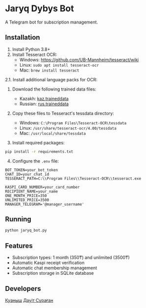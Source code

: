 # Jaryq Dybys Bot

A Telegram bot for subscription management.

## Installation

1. Install Python 3.8+
2. Install Tesseract OCR:
   - Windows: https://github.com/UB-Mannheim/tesseract/wiki
   - Linux: `sudo apt install tesseract-ocr`
   - Mac: `brew install tesseract`

2.1. Install additional language packs for OCR:
   1. Download the following trained data files:
      - Kazakh: [kaz.traineddata](https://github.com/tesseract-ocr/tessdata/raw/main/kaz.traineddata)
      - Russian: [rus.traineddata](https://github.com/tesseract-ocr/tessdata/raw/main/rus.traineddata)
   2. Copy these files to Tesseract's tessdata directory:
      - Windows: `C:\Program Files\Tesseract-OCR\tessdata`
      - Linux: `/usr/share/tesseract-ocr/4.00/tessdata`
      - Mac: `/usr/local/share/tessdata`

3. Install required packages:
```bash
pip install -r requirements.txt
```

4. Configure the `.env` file:
```
BOT_TOKEN=your_bot_token
CHAT_ID=your_chat_id
TESSERACT_PATH=C:\\Program Files\\Tesseract-OCR\\tesseract.exe

KASPI_CARD_NUMBER=your_card_number
RECIPIENT_NAME=your_name
ONE_MONTH_PRICE=350
UNLIMITED_PRICE=3500
MANAGER_TELEGRAM='@manager_username'
```

## Running

```bash
python jaryq_bot.py
```

## Features

- Subscription types: 1 month (350₸) and unlimited (3500₸)
- Automatic Kaspi receipt verification
- Automatic chat membership management
- Subscription storage in SQLite database

## Developers
[Қуаныш](https://t.me/Joy_designer)
[Дәуіт Сұраған](https://t.me/david667s)